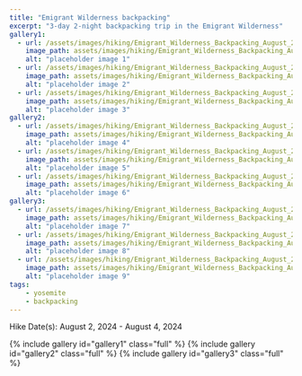 ```yaml
---
title: "Emigrant Wilderness backpacking"
excerpt: "3-day 2-night backpacking trip in the Emigrant Wilderness"
gallery1:
  - url: /assets/images/hiking/Emigrant_Wilderness_Backpacking_August_2024/IMG_8157.jpg
    image_path: assets/images/hiking/Emigrant_Wilderness_Backpacking_August_2024/IMG_8157.jpg
    alt: "placeholder image 1"
  - url: /assets/images/hiking/Emigrant_Wilderness_Backpacking_August_2024/IMG_4780.jpg
    image_path: assets/images/hiking/Emigrant_Wilderness_Backpacking_August_2024/IMG_4780.jpg
    alt: "placeholder image 2"
  - url: /assets/images/hiking/Emigrant_Wilderness_Backpacking_August_2024/IMG_8172.jpg
    image_path: assets/images/hiking/Emigrant_Wilderness_Backpacking_August_2024/IMG_8172.jpg
    alt: "placeholder image 3"
gallery2:
  - url: /assets/images/hiking/Emigrant_Wilderness_Backpacking_August_2024/IMG_4570.jpg
    image_path: assets/images/hiking/Emigrant_Wilderness_Backpacking_August_2024/IMG_4570.jpg
    alt: "placeholder image 4"
  - url: /assets/images/hiking/Emigrant_Wilderness_Backpacking_August_2024/IMG_8141.jpg
    image_path: assets/images/hiking/Emigrant_Wilderness_Backpacking_August_2024/IMG_8141.jpg
    alt: "placeholder image 5"
  - url: /assets/images/hiking/Emigrant_Wilderness_Backpacking_August_2024/IMG_4782.jpg
    image_path: assets/images/hiking/Emigrant_Wilderness_Backpacking_August_2024/IMG_4782.jpg
    alt: "placeholder image 6"
gallery3:
  - url: /assets/images/hiking/Emigrant_Wilderness_Backpacking_August_2024/IMG_8198.jpg
    image_path: assets/images/hiking/Emigrant_Wilderness_Backpacking_August_2024/IMG_8198.jpg
    alt: "placeholder image 7"
  - url: /assets/images/hiking/Emigrant_Wilderness_Backpacking_August_2024/IMG_8202.jpg
    image_path: assets/images/hiking/Emigrant_Wilderness_Backpacking_August_2024/IMG_8202.jpg
    alt: "placeholder image 8"
  - url: /assets/images/hiking/Emigrant_Wilderness_Backpacking_August_2024/IMG_8207.jpg
    image_path: assets/images/hiking/Emigrant_Wilderness_Backpacking_August_2024/IMG_8207.jpg
    alt: "placeholder image 9"
tags: 
    - yosemite
    - backpacking
---
```

Hike Date(s): August 2, 2024 - August 4, 2024

{% include gallery id="gallery1" class="full" %}
{% include gallery id="gallery2" class="full" %}
{% include gallery id="gallery3" class="full" %}

